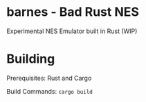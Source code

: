 # barnes - Bad Rust NES
Experimental NES Emulator built in Rust (WIP)


# Building
Prerequisites:
Rust and Cargo

Build Commands:
`cargo build`
